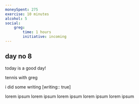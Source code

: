 ```yaml
---
moneySpent: 275
exercise: 10 minutes
alcohol: 5
social:
    greg: 
        time: 1 hours
        initiative: incoming
---
```

## day no 8
today is a good day!
 
tennis with greg

i did some writing [writing:: true]

lorem ipsum lorem ipsum lorem ipsum lorem ipsum lorem ipsum
